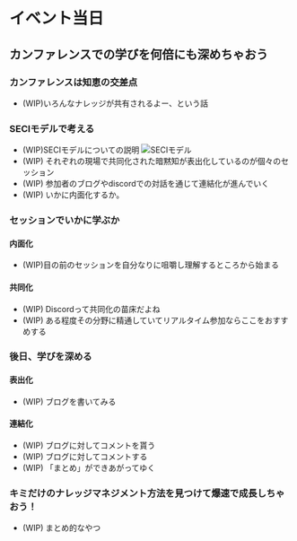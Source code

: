 # イベント当日
## カンファレンスでの学びを何倍にも深めちゃおう 
<!-- dora_e_m(いきいきいくおが執筆しています) -->
### カンファレンスは知恵の交差点
- (WIP)いろんなナレッジが共有されるよー、という話
### SECIモデルで考える
- (WIP)SECIモデルについての説明
![SECIモデル](chap-on-the-day/secimodel.png?scale=1.0)
- (WIP) それぞれの現場で共同化された暗黙知が表出化しているのが個々のセッション
- (WIP) 参加者のブログやdiscordでの対話を通じて連結化が進んでいく
- (WIP) いかに内面化するか。
### セッションでいかに学ぶか
#### 内面化
- (WIP)目の前のセッションを自分なりに咀嚼し理解するところから始まる
#### 共同化
- (WIP) Discordって共同化の苗床だよね
- (WIP) ある程度その分野に精通していてリアルタイム参加ならここをおすすめする

### 後日、学びを深める
#### 表出化
- (WIP) ブログを書いてみる
#### 連結化
- (WIP) ブログに対してコメントを貰う
- (WIP) ブログに対してコメントする
- (WIP) 「まとめ」ができあがってゆく
### キミだけのナレッジマネジメント方法を見つけて爆速で成長しちゃおう！
- (WIP) まとめ的なやつ
